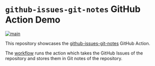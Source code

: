 # `github-issues-git-notes` GitHub Action Demo

[svg]: https://github.com/TomasHubelbauer/github-issues-git-notes-demo/actions/workflows/main.yml/badge.svg
[yml]: https://github.com/TomasHubelbauer/github-issues-git-notes-demo/actions/workflows/main.yml
[![main][svg]][yml]

[github-issues-git-notes]: https://github.com/TomasHubelbauer/github-issues-git-notes
This repository showcases the [github-issues-git-notes] GitHub Action.

[workflow]: https://github.com/TomasHubelbauer/github-issues-git-notes-demo/actions/workflows/main.yml
The [workflow] runs the action which takes the GitHub Issues of the repository
and stores them in Git notes of the repository.
